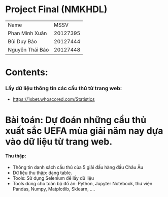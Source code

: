 # Project Final (NMKHDL)
<table>
<tr>
<td>Name </td>
<td>MSSV</td>
</tr>
<tr>
<td>Phan Minh Xuân</td>
<td>20127395</td>
</tr>
<tr>
<td>Bùi Duy Bảo</td>
<td>20127444</td>
</tr>
<td>Nguyễn Thái Bảo</td>
<td>20127448</td>
</tr>
</table>

# Contents:
### Lấy dữ liệu thông tin các cầu thủ từ trang web: 
- https://1xbet.whoscored.com/Statistics
# Bài toán: Dự đoán những cầu thủ xuất sắc UEFA mùa giải năm nay dựa vào dữ liệu từ trang web. 
#### Thu thập: 
- Thông tin danh sách cầu thủ của 5 giải đấu hàng đầu Châu Âu
- Dữ liệu thu thập: dạng table.
- Tools: Sử dụng Selenium để lấy dữ liệu
- Tools dùng cho toàn bộ đồ án: Python, Jupyter Notebook, thư viện Pandas, Numpy, Matplotlib, Sklearn, ....
